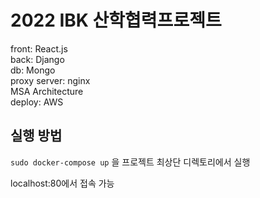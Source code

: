 # 2022 IBK 산학협력프로젝트
front: React.js  
back: Django  
db: Mongo  
proxy server: nginx  
MSA Architecture  
deploy: AWS

## 실행 방법
`sudo docker-compose up`
을 프로젝트 최상단 디렉토리에서 실행

localhost:80에서 접속 가능
